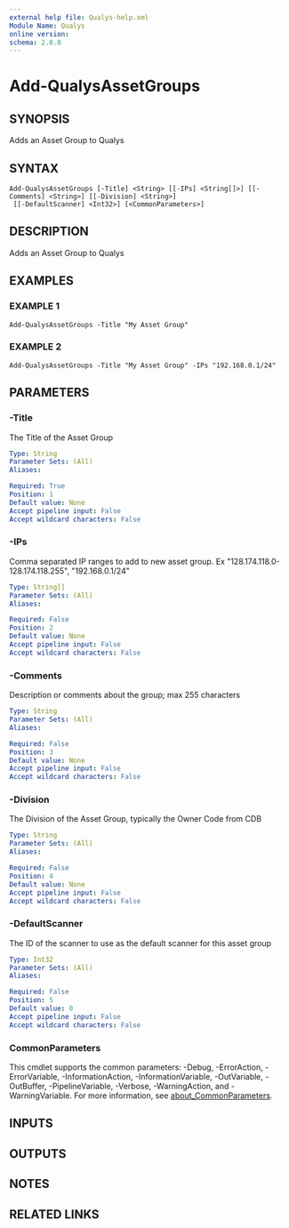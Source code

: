 ```yaml
---
external help file: Qualys-help.xml
Module Name: Qualys
online version:
schema: 2.0.0
---
```


# Add-QualysAssetGroups

## SYNOPSIS
Adds an Asset Group to Qualys

## SYNTAX

```
Add-QualysAssetGroups [-Title] <String> [[-IPs] <String[]>] [[-Comments] <String>] [[-Division] <String>]
 [[-DefaultScanner] <Int32>] [<CommonParameters>]
```

## DESCRIPTION
Adds an Asset Group to Qualys

## EXAMPLES

### EXAMPLE 1
```
Add-QualysAssetGroups -Title "My Asset Group"
```

### EXAMPLE 2
```
Add-QualysAssetGroups -Title "My Asset Group" -IPs "192.168.0.1/24"
```

## PARAMETERS

### -Title
The Title of the Asset Group

```yaml
Type: String
Parameter Sets: (All)
Aliases:

Required: True
Position: 1
Default value: None
Accept pipeline input: False
Accept wildcard characters: False
```

### -IPs
Comma separated IP ranges to add to new asset group.
Ex "128.174.118.0-128.174.118.255", "192.168.0.1/24"

```yaml
Type: String[]
Parameter Sets: (All)
Aliases:

Required: False
Position: 2
Default value: None
Accept pipeline input: False
Accept wildcard characters: False
```

### -Comments
Description or comments about the group; max 255 characters

```yaml
Type: String
Parameter Sets: (All)
Aliases:

Required: False
Position: 3
Default value: None
Accept pipeline input: False
Accept wildcard characters: False
```

### -Division
The Division of the Asset Group, typically the Owner Code from CDB

```yaml
Type: String
Parameter Sets: (All)
Aliases:

Required: False
Position: 4
Default value: None
Accept pipeline input: False
Accept wildcard characters: False
```

### -DefaultScanner
The ID of the scanner to use as the default scanner for this asset group

```yaml
Type: Int32
Parameter Sets: (All)
Aliases:

Required: False
Position: 5
Default value: 0
Accept pipeline input: False
Accept wildcard characters: False
```

### CommonParameters
This cmdlet supports the common parameters: -Debug, -ErrorAction, -ErrorVariable, -InformationAction, -InformationVariable, -OutVariable, -OutBuffer, -PipelineVariable, -Verbose, -WarningAction, and -WarningVariable. For more information, see [about_CommonParameters](http://go.microsoft.com/fwlink/?LinkID=113216).

## INPUTS

## OUTPUTS

## NOTES

## RELATED LINKS
